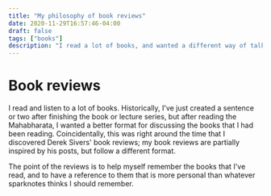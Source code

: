 ```yaml
---
title: "My philosophy of book reviews"
date: 2020-11-29T16:57:46-04:00
draft: false
tags: ["books"]
description: "I read a lot of books, and wanted a different way of talking about them."
---
```


# Book reviews
I read and listen to a lot of books. Historically, I've just created a sentence or two after finishing the book or lecture series, but after reading the Mahabharata, I wanted a better format for discussing the books that I had been reading. Coincidentally, this was right around the time that I discovered Derek Sivers' book reviews; my book reviews are partially inspired by his posts, but follow a different format.

The point of the reviews is to help myself remember the books that I've read, and to have a reference to them that is more personal than whatever sparknotes thinks I should remember.